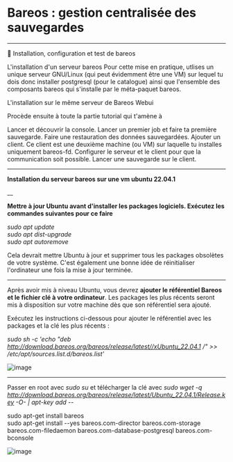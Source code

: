 # Bareos : gestion centralisée des sauvegardes   

___

🔬 Installation, configuration et test de bareos

L'installation d'un serveur bareos
Pour cette mise en pratique, utlises un unique serveur GNU/Linux (qui peut évidemment être une VM) sur lequel tu dois donc installer postgresql (pour le catalogue) ainsi que l'ensemble des composants bareos qui s'installe par le méta-paquet bareos.

L'installation sur le même serveur de Bareos Webui

Procède ensuite à toute la partie tutorial qui t'amène à

Lancer et découvrir la console.
Lancer un premier job et faire ta première sauvegarde.
Faire une restauration des données sauvegardées.
Ajouter un client. Ce client est une deuxième machine (ou VM) sur laquelle tu installes uniquement bareos-fd.
Configurer le serveur et le client pour que la communication soit possible.
Lancer une sauvegarde sur le client.

___

**Installation du serveur bareos sur une vm ubuntu 22.04.1**  

__

**Mettre à jour Ubuntu avant d'installer les packages logiciels. Exécutez les commandes suivantes pour ce faire**    
 
_sudo apt update_   
_sudo apt dist-upgrade_   
_sudo apt autoremove_   

Cela devrait mettre Ubuntu à jour et supprimer tous les packages obsolètes de votre système. C'est également une bonne idée de réinitialiser l'ordinateur une fois la mise à jour terminée.
____

Après avoir mis à niveau Ubuntu, vous devrez **ajouter le référentiel Bareos et le fichier clé à votre ordinateur**. Les packages les plus récents seront mis à disposition sur votre machine dès que son référentiel sera ajouté.   

Exécutez les instructions ci-dessous pour ajouter le référentiel avec les packages et la clé les plus récents :   

_sudo sh -c 'echo "deb http://download.bareos.org/bareos/release/latest//xUbuntu_22.04.1 /" >> /etc/apt/sources.list.d/bareos.list'_

![image](https://github.com/techerbeatrice/Bareos_Gestion_centralisee_des_sauvegardes/assets/138071140/9a82dbc2-825e-4bc5-b075-586b9b5f4af2)

____

Passer en root avec _sudo su_ et télécharger la clé avec _sudo wget -q http://download.bareos.org/bareos/release/latest/Ubuntu_22.04.1/Release.key -O- | apt-key add --_  

sudo apt-get install bareos   
sudo apt-get install --yes bareos.com-director bareos.com-storage bareos.com-filedaemon bareos.com-database-postgresql bareos.com-bconsole   

![image](https://github.com/techerbeatrice/Bareos_Gestion_centralis-e_des_sauvegardes/assets/138071140/3bc781c4-2ade-4e0b-8122-a12295695803)
